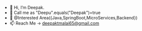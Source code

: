 - 👋 Hi, I’m Deepak.
- 🤪 Call me as "Deepu".equals("Deepak")=true
- 👀 @Interested Area({Java,SpringBoot,MicroServices,Backend})
- 📫 Reach Me -> deepaktmalai65@gmail.com
